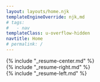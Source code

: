 ```yaml
---
layout: layouts/home.njk
templateEngineOverride: njk,md
# tags:
#   - nav
templateClass: u-overflow-hidden
navtitle: Home
# permalink: /
---
```


<div class="o-grid o-grid--flex o-grid--matrix">
  <div class="o-grid__item u-width-12/12 u-width-12/12@sm u-width-8/12@md u-width-6/12@lg u-width-6/12@xl t-white">
    <div class="u-p-sm u-pl-md@lg u-pr-md@lg">
      {% include "_resume-center.md" %}
    </div>
  </div>

  <div class="o-grid__item u-width-12/12 u-width-12/12@xs u-width-3/12@lg t-gray">
    <div class="u-p-sm">
      {% include "_resume-right.md" %}
    </div>
  </div>

  <div class="o-grid__item u-width-12/12 u-width-4/12@md u-width-3/12@lg u-order-neg-1@md u-flex t-black">
    <div class="u-p-sm">
      {% include "_resume-left.md" %}
    </div>
  </div>
</div>

<!-- <hr> -->

<!-- ## Blog (Coming Soon) -->
<!-- <h1>Latest 3 Posts</h1> -->

<!-- {% set postslist = collections.posts %} -->
<!-- {% include "postslist.njk" %} -->

<!-- <p>More posts can be found in <a href="{{ '/posts/' | url }}">the archive</a>.</p> -->
